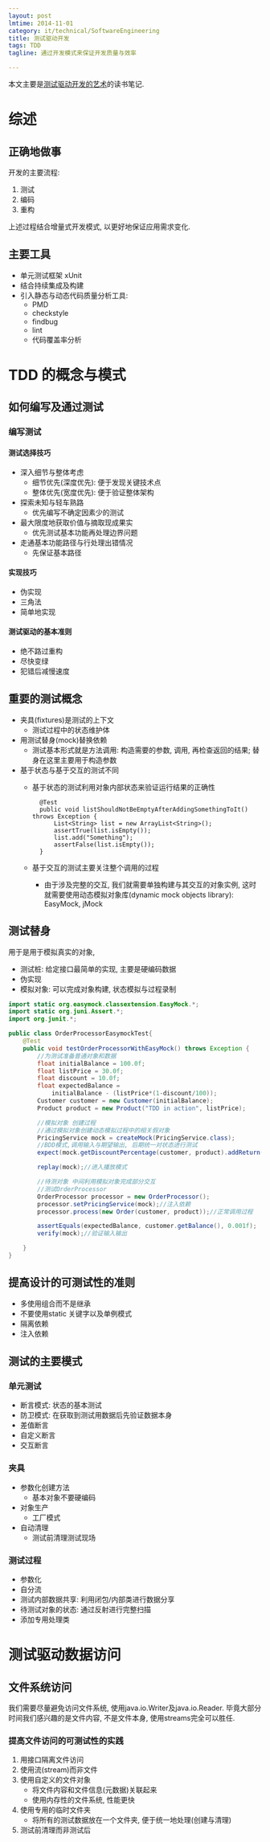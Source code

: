 ```yaml
---
layout: post
lmtime: 2014-11-01
category: it/technical/SoftwareEngineering
title: 测试驱动开发
tags: TDD
tagline: 通过开发模式来保证开发质量与效率

---
```


本文主要是[测试驱动开发的艺术][1]的读书笔记.

[1]: http://book.douban.com/subject/5326182/ "测试驱动开发的艺术"

# 综述

## 正确地做事

开发的主要流程:

1. 测试
2. 编码
3. 重构

上述过程结合增量式开发模式, 以更好地保证应用需求变化.

## 主要工具

* 单元测试框架 xUnit
* 结合持续集成及构建
* 引入静态与动态代码质量分析工具:
    * PMD
    * checkstyle
    * findbug
    * lint
    * 代码覆盖率分析

# TDD 的概念与模式

## 如何编写及通过测试

### 编写测试

#### 测试选择技巧

* 深入细节与整体考虑
    * 细节优先(深度优先): 便于发现关键技术点
    * 整体优先(宽度优先): 便于验证整体架构
* 探索未知与轻车熟路
    * 优先编写不确定因素少的测试
* 最大限度地获取价值与摘取现成果实
    * 优先测试基本功能再处理边界问题
* 走通基本功能路径与行处理出错情况
    * 先保证基本路径

#### 实现技巧

* 伪实现
* 三角法
* 简单地实现

#### 测试驱动的基本准则

* 绝不路过重构
* 尽快变绿
* 犯错后减慢速度

## 重要的测试概念

* 夹具(fixtures)是测试的上下文
    * 测试过程中的状态维护体
* 用测试替身(mock)替换依赖
    * 测试基本形式就是方法调用: 构造需要的参数, 调用, 再检查返回的结果; 替身在这里主要用于构造参数
* 基于状态与基于交互的测试不同
    * 基于状态的测试利用对象内部状态来验证运行结果的正确性

            @Test
            public void listShouldNotBeEmptyAfterAddingSomethingToIt() throws Exception {
                List<String> list = new ArrayList<String>();
                assertTrue(list.isEmpty());
                list.add("Something");
                assertFalse(list.isEmpty());
            }

    * 基于交互的测试主要关注整个调用的过程
        * 由于涉及完整的交互, 我们就需要单独构建与其交互的对象实例, 这时就需要使用动态模拟对象库(dynamic mock objects library): EasyMock, jMock

## 测试替身

用于是用于模拟真实的对象,

* 测试桩: 给定接口最简单的实现, 主要是硬编码数据
* 伪实现
* 模拟对象: 可以完成对象构建, 状态模拟与过程录制

```java
import static org.easymock.classextension.EasyMock.*;
import static org.juni.Assert.*;
import org.junit.*;

public class OrderProcessorEasymockTest{
    @Test
    public void testOrderProcessorWithEasyMock() throws Exception {
        //为测试准备普通对象和数据
        float initialBalance = 100.0f;
        float listPrice = 30.0f;
        float discount = 10.0f;
        float expectedBalance = 
            initialBalance - (listPrice*(1-discount/100));
        Customer customer = new Customer(initialBalance);
        Product product = new Product("TDD in action", listPrice);

        //模拟对象 创建过程
        //通过模拟对象创建动态模拟过程中的相关假对象
        PricingService mock = createMock(PricingService.class);
        //BDD模式,调用输入与期望输出, 后期统一对状态进行测试
        expect(mock.getDiscountPercentage(customer, product).addReturn(discount));

        replay(mock);//进入播放模式

        //待测对象 中间利用模拟对象完成部分交互
        //测试OrderProcessor
        OrderProcessor processor = new OrderProcessor();
        processor.setPricingService(mock);//注入依赖
        processor.process(new Order(customer, product));//正常调用过程

        assertEquals(expectedBalance, customer.getBalance(), 0.001f);
        verify(mock);//验证输入输出

    }
}
```

## 提高设计的可测试性的准则

* 多使用组合而不是继承
* 不要使用static 关键字以及单例模式
* 隔离依赖
* 注入依赖

## 测试的主要模式

### 单元测试

* 断言模式: 状态的基本测试
* 防卫模式: 在获取到测试用数据后先验证数据本身
* 差值断言
* 自定义断言
* 交互断言

### 夹具

* 参数化创建方法
    * 基本对象不要硬编码
* 对象生产
    * 工厂模式
* 自动清理
    * 测试前清理测试现场

### 测试过程

* 参数化
* 自分流
* 测试内部数据共享: 利用闭包/内部类进行数据分享
* 待测试对象的状态: 通过反射进行完整扫描
* 添加专用处理类


# 测试驱动数据访问

## 文件系统访问

我们需要尽量避免访问文件系统, 使用java.io.Writer及java.io.Reader.
毕竟大部分时间我们感兴趣的是文件内容, 不是文件本身, 使用streams完全可以胜任.

### 提高文件访问的可测试性的实践

1. 用接口隔离文件访问
2. 使用流(stream)而非文件
3. 使用自定义的文件对象
    * 将文件内容和文件信息(元数据)关联起来
    * 使用内存性的文件系统, 性能更快
4. 使用专用的临时文件夹
    * 将所有的测试数据放在一个文件夹, 便于统一地处理(创建与清理)
5. 测试前清理而非测试后

